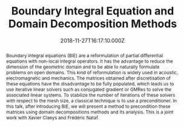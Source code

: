 ---
title: Boundary Integral Equation and Domain Decomposition Methods
event: LJLL PhD student seminar
event_url: 'https://www.ljll.math.upmc.fr/gtt/'

location: 'Laboratoire Jacques-Louis Lions, Sorbonne Université, Paris, France'

abstract: >-
  Boundary integral equations (BIE) are a reformulation of partial differential
  equations with non-local integral operators. It has the advantage to reduce
  the dimension of the geometric domain and to be able to naturally formulate
  problems on open domains. This kind of reformulation is widely used in
  acoustic, electromagnetic and mechanics. The matrices obtained after
  discretisation of these equations have the disadvantage to be fully populated,
  which leads us to use iterative linear solvers such as conjugated gradient or
  GMRes to solve the associated linear systems. To stabilize the number of
  iterations of these solvers with respect to the mesh size, a classical
  technique is to use a preconditioner. In this talk, after introducing BIE, we
  will present a method to precondition these matrices using domain
  decompositions methods and its analysis. This is a joint work with Xavier
  Claeys and Frédéric Nataf.
summary: ''

date: "2018-11-27T16:17:10.000Z"
date_end: ""
all_day: true
publishDate: "2018-11-27T16:17:10.000Z"

authors: []
tags:
  - BEM
  - DDM
  - Boundary integral method
  - domain decomposition method

categories: 
  - other



featured: false
projects: []
slides: ''

url_pdf: ''
url_slides: ''
url_video: ''
url_code: ''
image:
  caption: ''
  focal_point: ''

---